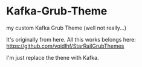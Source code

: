 # Kafka-Grub-Theme
my custom Kafka Grub Theme (well not really...)

It's originally from here. All this works belongs here: https://github.com/voidlhf/StarRailGrubThemes

I'm just replace the thene with Kafka.
